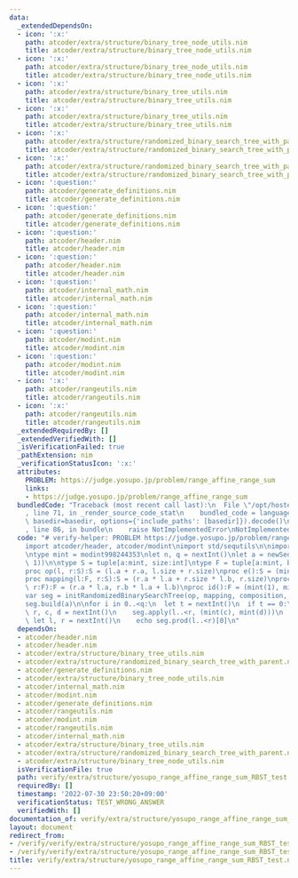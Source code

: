 ```yaml
---
data:
  _extendedDependsOn:
  - icon: ':x:'
    path: atcoder/extra/structure/binary_tree_node_utils.nim
    title: atcoder/extra/structure/binary_tree_node_utils.nim
  - icon: ':x:'
    path: atcoder/extra/structure/binary_tree_node_utils.nim
    title: atcoder/extra/structure/binary_tree_node_utils.nim
  - icon: ':x:'
    path: atcoder/extra/structure/binary_tree_utils.nim
    title: atcoder/extra/structure/binary_tree_utils.nim
  - icon: ':x:'
    path: atcoder/extra/structure/binary_tree_utils.nim
    title: atcoder/extra/structure/binary_tree_utils.nim
  - icon: ':x:'
    path: atcoder/extra/structure/randomized_binary_search_tree_with_parent.nim
    title: atcoder/extra/structure/randomized_binary_search_tree_with_parent.nim
  - icon: ':x:'
    path: atcoder/extra/structure/randomized_binary_search_tree_with_parent.nim
    title: atcoder/extra/structure/randomized_binary_search_tree_with_parent.nim
  - icon: ':question:'
    path: atcoder/generate_definitions.nim
    title: atcoder/generate_definitions.nim
  - icon: ':question:'
    path: atcoder/generate_definitions.nim
    title: atcoder/generate_definitions.nim
  - icon: ':question:'
    path: atcoder/header.nim
    title: atcoder/header.nim
  - icon: ':question:'
    path: atcoder/header.nim
    title: atcoder/header.nim
  - icon: ':question:'
    path: atcoder/internal_math.nim
    title: atcoder/internal_math.nim
  - icon: ':question:'
    path: atcoder/internal_math.nim
    title: atcoder/internal_math.nim
  - icon: ':question:'
    path: atcoder/modint.nim
    title: atcoder/modint.nim
  - icon: ':question:'
    path: atcoder/modint.nim
    title: atcoder/modint.nim
  - icon: ':x:'
    path: atcoder/rangeutils.nim
    title: atcoder/rangeutils.nim
  - icon: ':x:'
    path: atcoder/rangeutils.nim
    title: atcoder/rangeutils.nim
  _extendedRequiredBy: []
  _extendedVerifiedWith: []
  _isVerificationFailed: true
  _pathExtension: nim
  _verificationStatusIcon: ':x:'
  attributes:
    PROBLEM: https://judge.yosupo.jp/problem/range_affine_range_sum
    links:
    - https://judge.yosupo.jp/problem/range_affine_range_sum
  bundledCode: "Traceback (most recent call last):\n  File \"/opt/hostedtoolcache/Python/3.10.5/x64/lib/python3.10/site-packages/onlinejudge_verify/documentation/build.py\"\
    , line 71, in _render_source_code_stat\n    bundled_code = language.bundle(stat.path,\
    \ basedir=basedir, options={'include_paths': [basedir]}).decode()\n  File \"/opt/hostedtoolcache/Python/3.10.5/x64/lib/python3.10/site-packages/onlinejudge_verify/languages/nim.py\"\
    , line 86, in bundle\n    raise NotImplementedError\nNotImplementedError\n"
  code: "# verify-helper: PROBLEM https://judge.yosupo.jp/problem/range_affine_range_sum\n\
    import atcoder/header, atcoder/modint\nimport std/sequtils\n\nimport atcoder/extra/structure/randomized_binary_search_tree_with_parent\n\
    \ntype mint = modint998244353\nlet n, q = nextInt()\nlet a = newSeqWith(n, (mint(nextInt()),\
    \ 1))\n\ntype S = tuple[a:mint, size:int]\ntype F = tuple[a:mint, b:mint]\n\n\
    proc op(l, r:S):S = (l.a + r.a, l.size + r.size)\nproc e():S = (mint(0), 0)\n\
    proc mapping(l:F, r:S):S = (r.a * l.a + r.size * l.b, r.size)\nproc composition(l,\
    \ r:F):F = (r.a * l.a, r.b * l.a + l.b)\nproc id():F = (mint(1), mint(0))\n\n\
    var seg = initRandomizedBinarySearchTree(op, mapping, composition, e(), id())\n\
    seg.build(a)\n\nfor i in 0..<q:\n  let t = nextInt()\n  if t == 0:\n    let l,\
    \ r, c, d = nextInt()\n    seg.apply(l..<r, (mint(c), mint(d)))\n  else:\n   \
    \ let l, r = nextInt()\n    echo seg.prod(l..<r)[0]\n"
  dependsOn:
  - atcoder/header.nim
  - atcoder/header.nim
  - atcoder/extra/structure/binary_tree_utils.nim
  - atcoder/extra/structure/randomized_binary_search_tree_with_parent.nim
  - atcoder/generate_definitions.nim
  - atcoder/extra/structure/binary_tree_node_utils.nim
  - atcoder/internal_math.nim
  - atcoder/modint.nim
  - atcoder/generate_definitions.nim
  - atcoder/rangeutils.nim
  - atcoder/modint.nim
  - atcoder/rangeutils.nim
  - atcoder/internal_math.nim
  - atcoder/extra/structure/binary_tree_utils.nim
  - atcoder/extra/structure/randomized_binary_search_tree_with_parent.nim
  - atcoder/extra/structure/binary_tree_node_utils.nim
  isVerificationFile: true
  path: verify/extra/structure/yosupo_range_affine_range_sum_RBST_test.nim
  requiredBy: []
  timestamp: '2022-07-30 23:50:20+09:00'
  verificationStatus: TEST_WRONG_ANSWER
  verifiedWith: []
documentation_of: verify/extra/structure/yosupo_range_affine_range_sum_RBST_test.nim
layout: document
redirect_from:
- /verify/verify/extra/structure/yosupo_range_affine_range_sum_RBST_test.nim
- /verify/verify/extra/structure/yosupo_range_affine_range_sum_RBST_test.nim.html
title: verify/extra/structure/yosupo_range_affine_range_sum_RBST_test.nim
---
```

